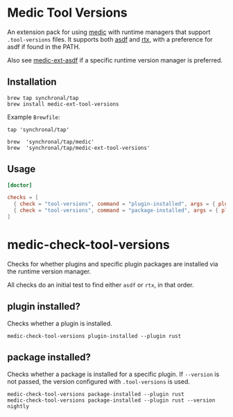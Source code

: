 # Medic Tool Versions

An extension pack for using [medic](https://github.com/synchronal/medic-rs)
with runtime managers that support `.tool-versions` files. It supports both
[asdf](https://asdf-vm.com) and [rtx](http://rtx.pub/), with a preference
for asdf if found in the PATH.

Also see [medic-ext-asdf](https://github.com/synchronal/medic-ext-asdf)
if a specific runtime version manager is preferred.

## Installation

```shell
brew tap synchronal/tap
brew install medic-ext-tool-versions
```

Example `Brewfile`:

```shell
tap 'synchronal/tap'

brew  'synchronal/tap/medic'
brew  'synchronal/tap/medic-ext-tool-versions'
```

## Usage

```toml
[doctor]

checks = [
  { check = "tool-versions", command = "plugin-installed", args = { plugin = "rust" } },
  { check = "tool-versions", command = "package-installed", args = { plugin = "rust" } },
]
```


# medic-check-tool-versions

Checks for whether plugins and specific plugin packages are installed
via the runtime version manager.

All checks do an initial test to find either `asdf` or `rtx`, in that order.

## plugin installed?

Checks whether a plugin is installed.

```shell
medic-check-tool-versions plugin-installed --plugin rust
```

## package installed?

Checks whether a package is installed for a specific plugin. If
`--version` is not passed, the version configured with `.tool-versions`
is used.

```shell
medic-check-tool-versions package-installed --plugin rust
medic-check-tool-versions package-installed --plugin rust --version nightly
```
